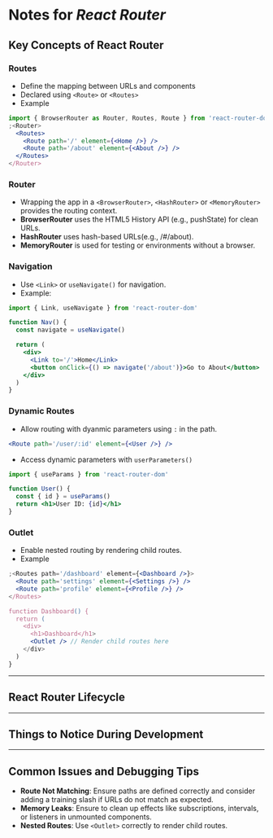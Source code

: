 # Notes for _React Router_

## Key Concepts of React Router

### Routes

- Define the mapping between URLs and components
- Declared using `<Route>` or `<Routes>`
- Example

```jsx
import { BrowserRouter as Router, Routes, Route } from 'react-router-dom'
;<Router>
  <Routes>
    <Route path='/' element={<Home />} />
    <Route path='/about' element={<About />} />
  </Routes>
</Router>
```

### Router

- Wrapping the app in a `<BrowserRouter>`, `<HashRouter>` or `<MemoryRouter>` provides the routing context.
- **BrowserRouter** uses the HTML5 History API (e.g., pushState) for clean URLs.
- **HashRouter** uses hash-based URLs(e.g., /#/about).
- **MemoryRouter** is used for testing or environments without a browser.

### Navigation

- Use `<Link>` or `useNavigate()` for navigation.
- Example:

```jsx
import { Link, useNavigate } from 'react-router-dom'

function Nav() {
  const navigate = useNavigate()

  return (
    <div>
      <Link to='/'>Home</Link>
      <button onClick={() => navigate('/about')}>Go to About</button>
    </div>
  )
}
```

### Dynamic Routes

- Allow routing with dyanmic parameters using `:` in the path.

```jsx
<Route path='/user/:id' element={<User />} />
```

- Access dynamic parameters with `userParameters()`

```jsx
import { useParams } from 'react-router-dom'

function User() {
  const { id } = useParams()
  return <h1>User ID: {id}</h1>
}
```

### Outlet

- Enable nested routing by rendering child routes.
- Example

```jsx
;<Routes path='/dashboard' element={<Dashboard />}>
  <Route path='settings' element={<Settings />} />
  <Route path='profile' element={<Profile />} />
</Routes>

function Dashboard() {
  return (
    <div>
      <h1>Dashboard</h1>
      <Outlet /> // Render child routes here
    </div>
  )
}
```

---

## React Router Lifecycle

---

## Things to Notice During Development

---

## Common Issues and Debugging Tips

- **Route Not Matching**: Ensure paths are defined correctly and consider adding a training slash if URLs do not match as expected.
- **Memory Leaks**: Ensure to clean up effects like subscriptions, intervals, or listeners in unmounted components.
- **Nested Routes**: Use `<Outlet>` correctly to render child routes.
